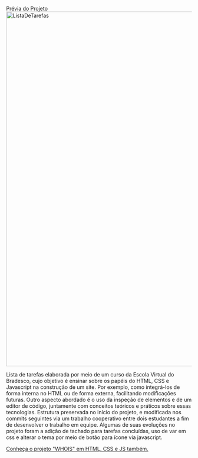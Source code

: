 Prévia do Projeto<br>
<img width="960" alt="ListaDeTarefas" src="https://raw.githubusercontent.com/eduardosaatkamp/Task-list-example/main/20230707_191904.gif"> <br>

Lista de tarefas elaborada por meio de um curso da Escola Virtual do Bradesco, cujo objetivo é ensinar sobre os papéis do HTML, CSS e Javascript na construção de um site. Por exemplo, como integrá-los de forma interna no HTML ou de forma externa, facilitando modificações futuras. Outro aspecto abordado é o uso da inspeção de elementos e de um editor de código, juntamente com conceitos teóricos e práticos sobre essas tecnologias. Estrutura preservada no início do projeto, e modificada nos commits seguintes via um trabalho cooperativo entre dois estudantes a fim de desenvolver o trabalho em equipe. Algumas de suas evoluções no projeto foram a adição de tachado para tarefas concluídas, uso de var em css  e alterar o tema por meio de botão para ícone via javascript.

<a href="https://github.com/eduardosaatkamp/whoIsGame"> Conheça o projeto "WHOIS" em HTML, CSS e JS também. </a> 
